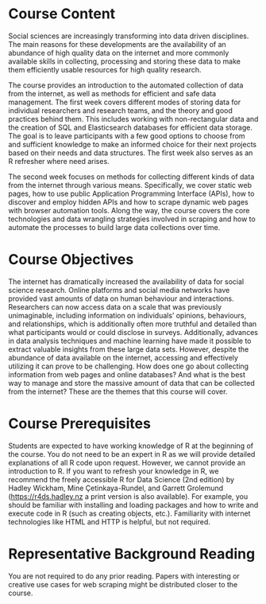 # Course Content

Social sciences are increasingly transforming into data driven disciplines. The main reasons for these developments are the availability of an abundance of high quality data on the internet and more commonly available skills in collecting, processing and storing these data to make them efficiently usable resources for high quality research.

The course provides an introduction to the automated collection of data from the internet, as well as methods for efficient and safe data management. The first week covers different modes of storing data for individual researchers and research teams, and the theory and good practices behind them. This includes working with non-rectangular data and the creation of SQL and Elasticsearch databases for efficient data storage. The goal is to leave participants with a few good options to choose from and sufficient knowledge to make an informed choice for their next projects based on their needs and data structures. The first week also serves as an R refresher where need arises.

The second week focuses on methods for collecting different kinds of data from the internet through various means. Specifically, we cover static web pages, how to use public Application Programming Interface (APIs), how to discover and employ hidden APIs and how to scrape dynamic web pages with browser automation tools. Along the way, the course covers the core technologies and data wrangling strategies involved in scraping and how to automate the processes to build large data collections over time.

# Course Objectives

The internet has dramatically increased the availability of data for social science research. Online platforms and social media networks have provided vast amounts of data on human behaviour and interactions. Researchers can now access data on a scale that was previously unimaginable, including information on individuals’ opinions, behaviours, and relationships, which is additionally often more truthful and detailed than what participants would or could disclose in surveys. Additionally, advances in data analysis techniques and machine learning have made it possible to extract valuable insights from these large data sets. However, despite the abundance of data available on the internet, accessing and effectively utilizing it can prove to be challenging. How does one go about collecting information from web pages and online databases? And what is the best way to manage and store the massive amount of data that can be collected from the internet? These are the themes that this course will cover.

# Course Prerequisites

Students are expected to have working knowledge of R at the beginning of the course. You do not need to be an expert in R as we will provide detailed explanations of all R code upon request. However, we cannot provide an introduction to R. If you want to refresh your knowledge in R, we recommend the freely accessible R for Data Science (2nd edition) by Hadley Wickham, Mine Çetinkaya-Rundel, and Garrett Grolemund (https://r4ds.hadley.nz a print version is also available). For example, you should be familiar with installing and loading packages and how to write and execute code in R (such as creating objects, etc.). Familiarity with internet technologies like HTML and HTTP is helpful, but not required.

# Representative Background Reading

You are not required to do any prior reading. Papers with interesting or creative use cases for web scraping might be distributed closer to the course.